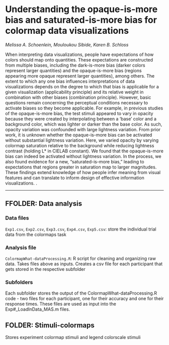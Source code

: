 # Understanding the opaque-is-more bias and saturated-is-more bias for colormap data visualizations
_Melissa A. Schoenlein, Mouloukou Sibide, Karen B. Schloss_

When interpreting data visualizations, people have expectations of how colors should map onto quantities. These expectations are constructed from multiple biases, including the dark-is-more bias (darker colors represent larger quantities) and the opaque-is-more bias (regions appearing more opaque represent larger quantities), among others. The extent to which any one bias influences interpretations of data visualizations depends on the degree to which that bias is applicable for a given visualization (applicability principle) and its relative weight in combination with other biases (combination principle). However, basic questions remain concerning the perceptual conditions necessary to activate biases so they become applicable. For example, in previous studies of the opaque-is-more bias, the test stimuli appeared to vary in opacity because they were created by interpolating between a ‘base’ color and a background color, which was lighter or darker than the base color. As such, opacity variation was confounded with large lightness variation. From prior work, it is unknown whether the opaque-is-more bias can be activated without substantial lightness variation. Here, we varied opacity by varying colormap saturation relative to the background while reducing lightness contrast (holding L* in CIELAB constant). We found that the opaque-is-more bias can indeed be activated without lightness variation. In the process, we also found evidence for a new, “saturated-is-more bias,” leading to expectations that regions greater in saturation map to larger magnitudes. These findings extend knowledge of how people infer meaning from visual features and can translate to inform design of effective information visualizations. .   

---

## FFOLDER: Data analysis

### Data files

`Exp1.csv`, `Exp2.csv`, `Exp3.csv`, `Exp4.csv`, `Exp5.csv`: store the individual trial data from the colormaps task


### Analysis file

`ColormapWhat-dataProcessing.R`: R script for cleaning and organizing raw data. Takes files above as inputs. Creates a csv file for each participant that gets stored in the respective subfolder

### Subfolders
Each subfolder stores the output of the ColormapWhat-dataProcessing.R code - two files for each participant, one for their accuracy and one for their response times. These files are used as input into the Exp#_LoadInData_MAS.m files. 



## FOLDER: Stimuli-colormaps

Stores experiment colormap stimuli and legend colorscale stimuli
